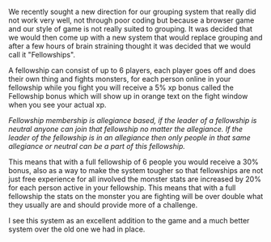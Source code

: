 We recently sought a new direction for our grouping system that really did not work very well, not through poor coding but because a browser game and our style of game is not really suited to grouping. It was decided that we would then come up with a new system that would replace grouping and after a few hours of brain straining thought it was decided that we would call it "Fellowships".

A fellowship can consist of up to 6 players, each player goes off and does their own thing and fights monsters, for each person online in your fellowship while you fight you will receive a 5% xp bonus called the Fellowship bonus which will show up in orange text on the fight window when you see your actual xp.

_Fellowship membership is allegiance based, if the leader of a fellowship is neutral anyone can join that fellowship no matter the allegiance. If the leader of the fellowship is in an allegiance then only people in that same allegiance or neutral can be a part of this fellowship._

This means that with a full fellowship of 6 people you would receive a 30% bonus, also as a way to make the system tougher so that fellowships are not just free experience for all involved the monster stats are increased by 20% for each person active in your fellowship. This means that with a full fellowship the stats on the monster you are fighting will be over double what they usually are and should provide more of a challenge.

I see this system as an excellent addition to the game and a much better system over the old one we had in place.
